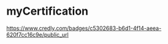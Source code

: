 # myCertification

[<div data-iframe-width="150" data-iframe-height="270" data-share-badge-id="c5302683-b6d1-4f14-aeea-620f7cc16c9e" data-share-badge-host="https://www.credly.com"></div><script type="text/javascript" async src="//cdn.credly.com/assets/utilities/embed.js"></script>
](https://www.credly.com/badges/c5302683-b6d1-4f14-aeea-620f7cc16c9e/public_url)https://www.credly.com/badges/c5302683-b6d1-4f14-aeea-620f7cc16c9e/public_url

